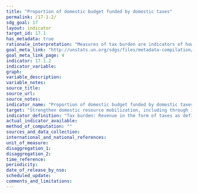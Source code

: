 ```yaml
---
title: "Proportion of domestic budget funded by domestic taxes"
permalink: /17-1-2/
sdg_goal: 17
layout: indicator
target_id: 17.1
has_metadata: true
rationale_interpretation: "Measures of tax burden are indicators of how well tax policy meets one of its primary goals, equitably raising the revenues needed to run government. Equity has two aspects. The first, vertical equity, concerns the way taxes are distributed among taxpayers with different abilities to pay. The second, horizontal equity, concerns the way taxes are distributed among taxpayers with the same ability to pay. Tax burden measures thus answer broad economic and social questions about the effect of tax policy on the distribution of income and wealth. \nThe distinction regarding national, state and/or local level government is important. For the purposes of monitoring this indicator, the central budget is seen as the focus (even if some of tax payments go to other jurisdictions). When decisions about resources are made, the budgetary central government is a key subsector of the general government sector of the economy. The general government sector consists of resident institutional units that fulfill the functions of government as their primary activity. In all countries, there is an institutional unit of the general government sector particularly important in terms of size and power, in particular the power to exercise control over many other units and entities. The budgetary central government is often a single unit of the central government that encompasses the fundamental activities of the national executive, legislative, and judiciary powers. This component of general government is usually covered by the main (or general) budget. The budgetary central government's revenue and expense are normally regulated and controlled by a ministry of finance, or its functional equivalent, by means of a budget approved by the legislature. Most of the ministries, departments, agencies, boards, commissions, judicial authorities, legislative bodies, and other entities that make up the budgetary central government are not separate institutional units. This is because they generally do not have the authority to own assets, incur liabilities, or engage in transactions in their own right (see GFSM 2014 Chapter 2). \nThere is a widespread acceptance ' in the Addis Ababa Action Agenda and indeed in Agenda 2030 ' that multiple sources of finance will be needed to meet the SDGs, and that these will need to work together effectively. This includes a greater role for domestic resources in meeting national development goals, and for interventions in which public resources ' including ODA - strengthen domestic capacities for expanding their revenue bases. Indeed, especially in developing countries, vertical fiscal gaps will potentially widen as demands increase for higher public spending ' particularly in countries where there is significant pressure on central authorities to provide quality infrastructure and basic services. In many cases the execution of the budgetary central government's proposed budget is constrained by poor revenue administration and/or a lack of a statistical framework for monitoring revenue streams. Given unpredictable and fluctuating levels of revenue in many developing countries, improved revenue statistics will help mitigate any possible budget shortfalls and support the sustainable development of national economies."
goal_meta_link: "http://unstats.un.org/sdgs/files/metadata-compilation/Metadata-Goal-17.pdf"
goal_meta_link_page: 4
indicator: 17.1.2
indicator_variable: 
graph: 
variable_description: 
variable_notes: 
source_title: 
source_url: 
source_notes: 
indicator_name: "Proportion of domestic budget funded by domestic taxes"
target: "Strengthen domestic resource mobilization, including through international support to developing countries, to improve domestic capacity for tax and other revenue collection."
indicator_definition: "Tax burden: Revenue in the form of taxes as defined under government finance statistics (GFS) code 11 as a share of total revenue. \nIn GFS, taxes are classified into six major categories: (i) taxes on income, profits, and capital gains; (ii) taxes on payroll and workforce; (iii) taxes on property; (iv) taxes on goods and services; (v) taxes on international trade and transactions; and (vi) other taxes. \n(Source: IMF, Government Finance Statistics Manual 2014 (GFSM 2014), Table 4A.1, assessed Dec 28 2015) \nConcepts \nTax burden concept may be disaggregated into the complementary concepts of: \"direct taxes\" or taxes that take into account individual circumstances of taxpayers (e.g., taxes on individual and corporate income), which can be calculated from the following detailed GFS revenue classifications: 111 Taxes on income, profits, and capital gains+1131 Recurrent taxes on immovable property+1132 Recurrent taxes on net wealth+1136 Other recurrent taxes on property; and \"indirect taxes\" or taxes that do not take into account individual circumstances of taxpayers (e.g., taxes imposed on goods and services), which can be calculated from the following detailed GFS revenue classifications 112 Taxes on payroll and workforce+114 Taxes on goods and services+115 Taxes on international trade and transactions+116 Other taxes. \nTax burden is directly related to the wider concept of fiscal burden, which can be derived from combining two GFSM 2014 revenue codes: code 11 Taxes plus code 12, Social Contributions or, alternatively 11+121+122. \nThese concepts can also be found in the 2008 System of National Accounts (2008 SNA). \nThe coverage, timing, and valuation of tax revenue in GFSM 2014 and the 2008 SNA are identical, but the classification systems differ. The 2008 SNA classifies taxes according to their role in economic activities'namely: (i) taxes on production and imports (D2); (ii) current taxes on income, wealth, etc. (D5); and (iii) capital taxes (D91). The result is that some categories of taxes in GFS need to be allocated between two of the SNA tax categories according to whether they are payable by producers or final consumers, or whether they are current or capital taxes. A detailed description of the linkages between the GFS and the 2008 SNA categories of taxes is provided in Appendix 7 of the GFSM 2014."
actual_indicator_available: 
method_of_computation: ""
sources_and_data_collection: 
international_and_national_references: 
unit_of_measure: 
disaggregation_1: 
disaggregation_2: 
time_reference: 
periodicity: 
date_of_release_by_nso: 
scheduled_update: 
comments_and_limitations: 
---
```


